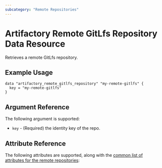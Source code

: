 ```yaml
---
subcategory: "Remote Repositories"
---
```

# Artifactory Remote GitLfs Repository Data Resource

Retrieves a remote GitLfs repository.

## Example Usage

```hcl
data "artifactory_remote_gitlfs_repository" "my-remote-gitlfs" {
  key = "my-remote-gitlfs"
}
```

## Argument Reference

The following argument is supported:

* `key` - (Required) the identity key of the repo.

## Attribute Reference

The following attributes are supported, along with the [common list of attributes for the remote repositories](remote.md):